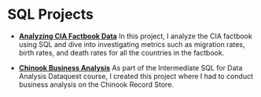 # SQL Projects

- [**Analyzing CIA Factbook Data**](https://github.com/nrojasaparicio/Data_Portfolio/blob/main/SQL%20Projects/Analyzing%2BCIA%2BFactbook%2BData%2B(SQL)%20(1).ipynb)
  In this project, I analyze the CIA factbook using SQL and dive into investigating metrics such as migration rates, birth rates, and death rates for all the countries in the factbook.

- [**Chinook Business Analysis**](https://github.com/nrojasaparicio/Data_Portfolio/blob/main/SQL%20Projects/ChinookBusinessAnalysis.ipynb)
  As part of the Intermediate SQL for Data Analysis Dataquest course, I created this project where I had to conduct business analysis on the Chinook Record Store. 
